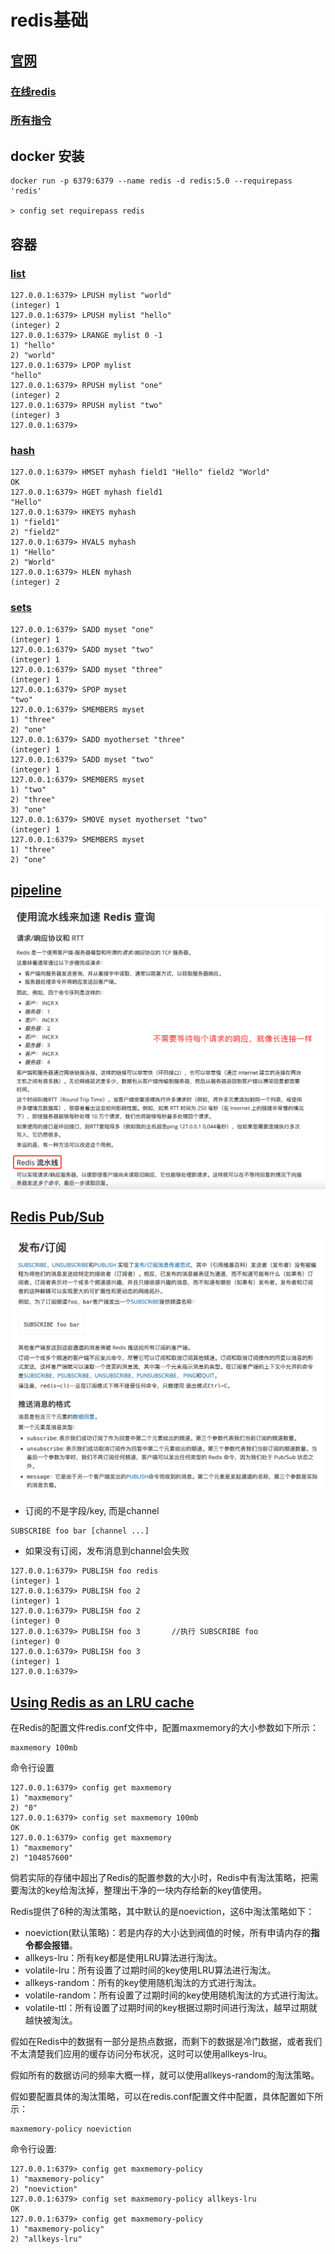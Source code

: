 # redis基础
## [官网](https://redis.io/)  
### [在线redis](https://try.redis.io/)  
### [所有指令](https://redis.io/commands)  

## docker 安装

```
docker run -p 6379:6379 --name redis -d redis:5.0 --requirepass 'redis'

> config set requirepass redis
```

## 容器
### [list](https://redis.io/commands#list)  
```
127.0.0.1:6379> LPUSH mylist "world"
(integer) 1
127.0.0.1:6379> LPUSH mylist "hello"
(integer) 2
127.0.0.1:6379> LRANGE mylist 0 -1
1) "hello"
2) "world"
127.0.0.1:6379> LPOP mylist
"hello"
127.0.0.1:6379> RPUSH mylist "one"
(integer) 2
127.0.0.1:6379> RPUSH mylist "two"
(integer) 3
127.0.0.1:6379> 
```

### [hash](https://redis.io/commands#hash)  

```
127.0.0.1:6379> HMSET myhash field1 "Hello" field2 "World"
OK
127.0.0.1:6379> HGET myhash field1
"Hello"
127.0.0.1:6379> HKEYS myhash
1) "field1"
2) "field2"
127.0.0.1:6379> HVALS myhash
1) "Hello"
2) "World"
127.0.0.1:6379> HLEN myhash
(integer) 2
```

### [sets](https://redis.io/commands#set)  

```
127.0.0.1:6379> SADD myset "one"
(integer) 1
127.0.0.1:6379> SADD myset "two"
(integer) 1
127.0.0.1:6379> SADD myset "three"
(integer) 1
127.0.0.1:6379> SPOP myset
"two"
127.0.0.1:6379> SMEMBERS myset
1) "three"
2) "one"
127.0.0.1:6379> SADD myotherset "three"
(integer) 1
127.0.0.1:6379> SADD myset "two"
(integer) 1
127.0.0.1:6379> SMEMBERS myset
1) "two"
2) "three"
3) "one"
127.0.0.1:6379> SMOVE myset myotherset "two"
(integer) 1
127.0.0.1:6379> SMEMBERS myset
1) "three"
2) "one"
```


## [pipeline](https://redis.io/topics/pipelining)  

![redis-pipeline.png](../../../res/redis-pipeline.png)

## [Redis Pub/Sub](https://redis.io/topics/pubsub)  
![redis-push-sub.png](../../../res/redis-push-sub.png)  

- 订阅的不是字段/key, 而是channel

```
SUBSCRIBE foo bar [channel ...]
```

- 如果没有订阅，发布消息到channel会失败
```
127.0.0.1:6379> PUBLISH foo redis
(integer) 1
127.0.0.1:6379> PUBLISH foo 2
(integer) 1
127.0.0.1:6379> PUBLISH foo 2
(integer) 0
127.0.0.1:6379> PUBLISH foo 3       //执行 SUBSCRIBE foo 
(integer) 0
127.0.0.1:6379> PUBLISH foo 3
(integer) 1
127.0.0.1:6379> 
```

## [Using Redis as an LRU cache](https://redis.io/topics/lru-cache)  
在Redis的配置文件redis.conf文件中，配置maxmemory的大小参数如下所示：
```
maxmemory 100mb
```

命令行设置
```
127.0.0.1:6379> config get maxmemory
1) "maxmemory"
2) "0"
127.0.0.1:6379> config set maxmemory 100mb
OK
127.0.0.1:6379> config get maxmemory
1) "maxmemory"
2) "104857600"
```  

倘若实际的存储中超出了Redis的配置参数的大小时，Redis中有淘汰策略，把需要淘汰的key给淘汰掉，整理出干净的一块内存给新的key值使用。  

Redis提供了6种的淘汰策略，其中默认的是noeviction，这6中淘汰策略如下：

- noeviction(默认策略)：若是内存的大小达到阀值的时候，所有申请内存的**指令都会报错**。
- allkeys-lru：所有key都是使用LRU算法进行淘汰。
- volatile-lru：所有设置了过期时间的key使用LRU算法进行淘汰。
- allkeys-random：所有的key使用随机淘汰的方式进行淘汰。
- volatile-random：所有设置了过期时间的key使用随机淘汰的方式进行淘汰。
- volatile-ttl：所有设置了过期时间的key根据过期时间进行淘汰，越早过期就越快被淘汰。

假如在Redis中的数据有一部分是热点数据，而剩下的数据是冷门数据，或者我们不太清楚我们应用的缓存访问分布状况，这时可以使用allkeys-lru。  

假如所有的数据访问的频率大概一样，就可以使用allkeys-random的淘汰策略。  

假如要配置具体的淘汰策略，可以在redis.conf配置文件中配置，具体配置如下所示：  
```
maxmemory-policy noeviction
```

命令行设置:
```
127.0.0.1:6379> config get maxmemory-policy
1) "maxmemory-policy"
2) "noeviction"
127.0.0.1:6379> config set maxmemory-policy allkeys-lru
OK
127.0.0.1:6379> config get maxmemory-policy
1) "maxmemory-policy"
2) "allkeys-lru"
```










